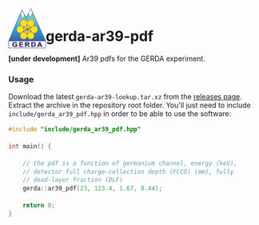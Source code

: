 <img src=".github/gerda-logo.png" align="left"  height="80"/>

# gerda-ar39-pdf

**[under development]** Ar39 pdfs for the GERDA experiment.

### Usage

Download the latest `gerda-ar39-lookup.tar.xz` from the [releases
page](https://github.com/gipert/gerda-ar39-pdf/releases). Extract the archive
in the repository root folder. You'll just need to include
`include/gerda_ar39_pdf.hpp` in order to be able to use the software:

```cpp
#include "include/gerda_ar39_pdf.hpp"

int main() {

    // the pdf is a function of germanium channel, energy (keV),
    // detector full charge-collection depth (FCCD) (mm), fully
    // dead-layer fraction (DLF)
    gerda::ar39_pdf(23, 123.4, 1.67, 0.44);

    return 0;
}
```
